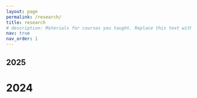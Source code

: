 ```yaml
---
layout: page
permalink: /research/
title: research
# description: Materials for courses you taught. Replace this text with your description.
nav: true
nav_order: 1
---
```


## 2025

# 2024
